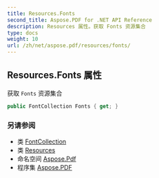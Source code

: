 ```yaml
---
title: Resources.Fonts
second_title: Aspose.PDF for .NET API Reference
description: Resources 属性。获取 Fonts 资源集合
type: docs
weight: 10
url: /zh/net/aspose.pdf/resources/fonts/
---
```

## Resources.Fonts 属性

获取 `Fonts` 资源集合

```csharp
public FontCollection Fonts { get; }
```

### 另请参阅

* 类 [FontCollection](../../../aspose.pdf.text/fontcollection/)
* 类 [Resources](../)
* 命名空间 [Aspose.Pdf](../../../aspose.pdf/)
* 程序集 [Aspose.PDF](../../../)